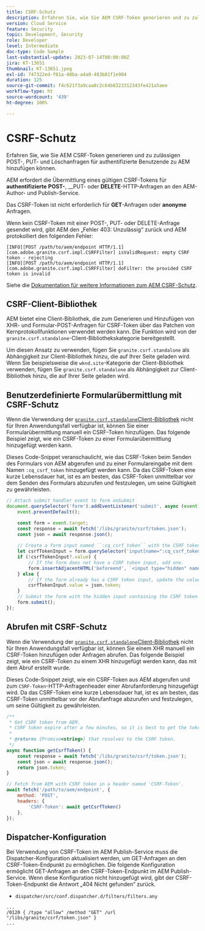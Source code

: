 ```yaml
---
title: CSRF-Schutz
description: Erfahren Sie, wie Sie AEM CSRF-Token generieren und zu zulässigen POST-, PUT- und Löschanfragen für authentifizierte Benutzende zu AEM hinzufügen können.
version: Cloud Service
feature: Security
topic: Development, Security
role: Developer
level: Intermediate
doc-type: Code Sample
last-substantial-update: 2023-07-14T00:00:00Z
jira: KT-13651
thumbnail: KT-13651.jpeg
exl-id: 747322ed-f01a-48ba-a4a0-483b81f1e904
duration: 125
source-git-commit: f4c621f3a9caa8c2c64b8323312343fe421a5aee
workflow-type: ht
source-wordcount: '439'
ht-degree: 100%

---
```


# CSRF-Schutz

Erfahren Sie, wie Sie AEM CSRF-Token generieren und zu zulässigen POST-, PUT- und Löschanfragen für authentifizierte Benutzende zu AEM hinzufügen können.

AEM erfordert die Übermittlung eines gültigen CSRF-Tokens für __authentifizierte__ __POST-__, __PUT- oder __DELETE__-HTTP-Anfragen an den AEM-Author- und Publish-Service.

Das CSRF-Token ist nicht erforderlich für __GET__-Anfragen oder __anonyme__ Anfragen.

Wenn kein CSRF-Token mit einer POST-, PUT- oder DELETE-Anfrage gesendet wird, gibt AEM den „Fehler 403: Unzulässig“ zurück und AEM protokolliert den folgenden Fehler:

```log
[INFO][POST /path/to/aem/endpoint HTTP/1.1][com.adobe.granite.csrf.impl.CSRFFilter] isValidRequest: empty CSRF token - rejecting
[INFO][POST /path/to/aem/endpoint HTTP/1.1][com.adobe.granite.csrf.impl.CSRFFilter] doFilter: the provided CSRF token is invalid
```

Siehe die [Dokumentation für weitere Informationen zum AEM CSRF-Schutz](https://experienceleague.adobe.com/docs/experience-manager-65/developing/introduction/csrf-protection.html?lang=de).


## CSRF-Client-Bibliothek

AEM bietet eine Client-Bibliothek, die zum Generieren und Hinzufügen von XHR- und Formular-POST-Anfragen für CSRF-Token über das Patchen von Kernprotokollfunktionen verwendet werden kann. Die Funktion wird von der `granite.csrf.standalone`-Client-Bibliothekskategorie bereitgestellt.

Um diesen Ansatz zu verwenden, fügen Sie `granite.csrf.standalone` als Abhängigkeit zur Client-Bibliothek hinzu, die auf Ihrer Seite geladen wird. Wenn Sie beispielsweise die `wknd.site`-Kategorie der Client-Bibliothek verwenden, fügen Sie `granite.csrf.standalone` als Abhängigkeit zur Client-Bibliothek hinzu, die auf Ihrer Seite geladen wird.

## Benutzerdefinierte Formularübermittlung mit CSRF-Schutz

Wenn die Verwendung der [`granite.csrf.standalone`Client-Bibliothek](#csrf-client-library) nicht für Ihren Anwendungsfall verfügbar ist, können Sie einer Formularübermittlung manuell ein CSRF-Token hinzufügen. Das folgende Beispiel zeigt, wie ein CSRF-Token zu einer Formularübermittlung hinzugefügt werden kann.

Dieses Code-Snippet veranschaulicht, wie das CSRF-Token beim Senden des Formulars von AEM abgerufen und zu einer Formulareingabe mit dem Namen `:cq_csrf_token` hinzugefügt werden kann. Da das CSRF-Token eine kurze Lebensdauer hat, ist es am besten, das CSRF-Token unmittelbar vor dem Senden des Formulars abzurufen und festzulegen, um seine Gültigkeit zu gewährleisten.

```javascript
// Attach submit handler event to form onSubmit
document.querySelector('form').addEventListener('submit', async (event) => {
    event.preventDefault();

    const form = event.target;
    const response = await fetch('/libs/granite/csrf/token.json');
    const json = await response.json();
    
    // Create a form input named ``:cq_csrf_token`` with the CSRF token.
    let csrfTokenInput = form.querySelector('input[name=":cq_csrf_token"]');
    if (!csrfTokenInput?.value) {
        // If the form does not have a CSRF token input, add one.
        form.insertAdjacentHTML('beforeend', `<input type="hidden" name=":cq_csrf_token" value="${json.token}">`);
    } else {
        // If the form already has a CSRF token input, update the value.
        csrfTokenInput.value = json.token;
    }
    // Submit the form with the hidden input containing the CSRF token
    form.submit();
});
```

## Abrufen mit CSRF-Schutz

Wenn die Verwendung der [`granite.csrf.standalone`Client-Bibliothek](#csrf-client-library) nicht für Ihren Anwendungsfall verfügbar ist, können Sie einem XHR manuell ein CSRF-Token hinzufügen oder Anfragen abrufen. Das folgende Beispiel zeigt, wie ein CSRF-Token zu einem XHR hinzugefügt werden kann, das mit dem Abruf erstellt wurde.

Dieses Code-Snippet zeigt, wie ein CSRF-Token aus AEM abgerufen und zum `CSRF-Token`-HTTP-Anfragenheader einer Abrufanforderung hinzugefügt wird. Da das CSRF-Token eine kurze Lebensdauer hat, ist es am besten, das CSRF-Token unmittelbar vor der Abrufanfrage abzurufen und festzulegen, um seine Gültigkeit zu gewährleisten.

```javascript
/**
 * Get CSRF token from AEM.
 * CSRF token expire after a few minutes, so it is best to get the token before each request.
 * 
 * @returns {Promise<string>} that resolves to the CSRF token.
 */
async function getCsrfToken() {
    const response = await fetch('/libs/granite/csrf/token.json');
    const json = await response.json();
    return json.token;
}

// Fetch from AEM with CSRF token in a header named 'CSRF-Token'.
await fetch('/path/to/aem/endpoint', {
    method: 'POST',
    headers: {
        'CSRF-Token': await getCsrfToken()
    },
});
```

## Dispatcher-Konfiguration

Bei Verwendung von CSRF-Token im AEM Publish-Service muss die Dispatcher-Konfiguration aktualisiert werden, um GET-Anfragen an den CSRF-Token-Endpunkt zu ermöglichen. Die folgende Konfiguration ermöglicht GET-Anfragen an den CSRF-Token-Endpunkt im AEM Publish-Service. Wenn diese Konfiguration nicht hinzugefügt wird, gibt der CSRF-Token-Endpunkt die Antwort „404 Nicht gefunden“ zurück.

* `dispatcher/src/conf.dispatcher.d/filters/filters.any`

```
...
/0120 { /type "allow" /method "GET" /url "/libs/granite/csrf/token.json" }
...
```
